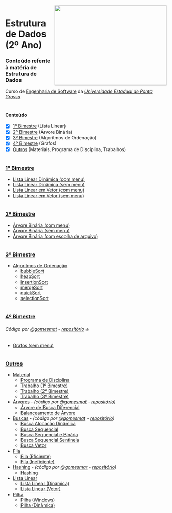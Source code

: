 <img align="right" width="350" height="250" src="https://qph.fs.quoracdn.net/main-qimg-d97954f3261676fdff9dd67249d03c7f">

# Estrutura de Dados (2º Ano) 

### Conteúdo refente à matéria de Estrutura de Dados
Curso de [Engenharia de Software](http://www.uepg.br/catalogo/cursos/2016/bachareleminformatica.pdf) da *[Universidade Estadual de Ponta Grossa](https://portal.uepg.br/)*

#

#### Conteúdo 
- [x] [1º Bimestre](#1º-bimestre) (Lista Linear)
- [x] [2º Bimestre](#2º-bimestre) (Árvore Binária)
- [x] [3º Bimestre](#3º-bimestre) (Algoritmos de Ordenação)
- [x] [4º Bimestre](#4º-bimestre) (Grafos)
- [x] [Outros](#outros) (Materiais, Programa de Disciplina, Trabalhos)

# 

### [1º Bimestre](https://github.com/eduschadesoares/estruturaDeDados/tree/master/1%C2%BA%20Bimestre)
  - [Lista Linear Dinâmica (com menu)](https://github.com/eduschadesoares/estruturaDeDados/blob/master/1%C2%BA%20Bimestre/ListaLinearDinamica.cpp)
  - [Lista Linear Dinâmica (sem menu)](https://github.com/eduschadesoares/estruturaDeDados/blob/master/1%C2%BA%20Bimestre/ListaLinearDinamicaSemMenu.cpp)
  - [Lista Linear em Vetor (com menu)](https://github.com/eduschadesoares/estruturaDeDados/blob/master/1%C2%BA%20Bimestre/ListaLinearVetor.cpp)
  - [Lista Linear em Vetor (sem menu)](https://github.com/eduschadesoares/estruturaDeDados/blob/master/1%C2%BA%20Bimestre/ListaLinearVetorSemMenu.cpp)

# 

### [2º Bimestre](https://github.com/eduschadesoares/estruturaDeDados/tree/master/2%C2%BA%20Bimestre)
  - [Árvore Binária (com menu)](https://github.com/eduschadesoares/estruturaDeDados/blob/master/2%C2%BA%20Bimestre/ArvoreBinariaComMenu.cpp)
  - [Árvore Binária (sem menu)](https://github.com/eduschadesoares/estruturaDeDados/blob/master/2%C2%BA%20Bimestre/ArvoreBinariaSemMenu.cpp)
  - [Árvore Binária (com escolha de arquivo)](https://github.com/eduschadesoares/estruturaDeDados/tree/master/2%C2%BA%20Bimestre/ArvoreComEscolhaDeArquivo)

# 

### [3º Bimestre](https://github.com/eduschadesoares/estruturaDeDados/tree/master/3%C2%BA%20Bimestre)
  - [Algoritmos de Ordenação](https://github.com/eduschadesoares/estruturaDeDados/blob/master/3%C2%BA%20Bimestre/OrdenacaoSemMenu.cpp)
    * [bubbleSort](https://github.com/eduschadesoares/estruturaDeDados/blob/d7577d58f8d31c89f14a1a066e870658c7c7f428/3%C2%BA%20Bimestre/OrdenacaoSemMenu.cpp#L77)
    * [heapSort](https://github.com/eduschadesoares/estruturaDeDados/blob/d7577d58f8d31c89f14a1a066e870658c7c7f428/3%C2%BA%20Bimestre/OrdenacaoSemMenu.cpp#L162)
    * [insertionSort](https://github.com/eduschadesoares/estruturaDeDados/blob/d7577d58f8d31c89f14a1a066e870658c7c7f428/3%C2%BA%20Bimestre/OrdenacaoSemMenu.cpp#L118)
    * [mergeSort](https://github.com/eduschadesoares/estruturaDeDados/blob/d7577d58f8d31c89f14a1a066e870658c7c7f428/3%C2%BA%20Bimestre/OrdenacaoSemMenu.cpp#L178)
    * [quickSort](https://github.com/eduschadesoares/estruturaDeDados/blob/d7577d58f8d31c89f14a1a066e870658c7c7f428/3%C2%BA%20Bimestre/OrdenacaoSemMenu.cpp#L228)
    * [selectionSort](https://github.com/eduschadesoares/estruturaDeDados/blob/d7577d58f8d31c89f14a1a066e870658c7c7f428/3%C2%BA%20Bimestre/OrdenacaoSemMenu.cpp#L97)

#

### [4º Bimestre](https://github.com/eduschadesoares/estruturaDeDados/tree/master/4%C2%BA%20Bimestre)
  ###### Código por [@gomesmat](https://github.com/gomesmat) - [repositório](https://github.com/gomesmat/2017-Estrutura) :top:
  * [Grafos (sem menu)](https://github.com/eduschadesoares/estruturaDeDados/blob/master/4%C2%BA%20Bimestre/GrafosSemMenu.cpp)

#

### [Outros](https://github.com/eduschadesoares/estruturaDeDados/tree/master/Outros)
  - [Material](https://github.com/eduschadesoares/estruturaDeDados/tree/master/Outros/Material)
    - [Programa de Disciplina](https://github.com/eduschadesoares/estruturaDeDados/blob/master/Outros/Material/Programa%20De%20Disciplina.pdf)
    - [Trabalho (1º Bimestre)](https://github.com/eduschadesoares/estruturaDeDados/blob/master/Outros/Material/TrabalhoES2017_1.pdf)
    - [Trabalho (2º Bimestre)](https://github.com/eduschadesoares/estruturaDeDados/blob/master/Outros/Material/TrabalhoES2017_2.pdf)
    - [Trabalho (3º Bimestre)](https://github.com/eduschadesoares/estruturaDeDados/blob/master/Outros/Material/TrabalhoES2017_3.pdf)
  - [Árvores](https://github.com/eduschadesoares/estruturaDeDados/tree/master/Outros/%C3%81rvores) - _(código por [@gomesmat](https://github.com/gomesmat) - [repositório](https://github.com/gomesmat/2017-Estrutura))_
    - [Árvore de Busca Diferencial](https://github.com/eduschadesoares/estruturaDeDados/blob/master/Outros/%C3%81rvores/ArvoreBuscaDiferencial.cpp)
    - [Balanceamento de Árvore](https://github.com/eduschadesoares/estruturaDeDados/blob/master/Outros/%C3%81rvores/BalanceamentoArvore.cpp)
  - [Buscas](https://github.com/eduschadesoares/estruturaDeDados/tree/master/Outros/Buscas) - _(código por [@gomesmat](https://github.com/gomesmat) - [repositório](https://github.com/gomesmat/2017-Estrutura))_
    - [Busca Alocação Dinâmica](https://github.com/eduschadesoares/estruturaDeDados/blob/master/Outros/Buscas/BuscaAlocacaoDinamica.cpp)
    - [Busca Sequencial](https://github.com/eduschadesoares/estruturaDeDados/blob/master/Outros/Buscas/BuscaSequencial.cpp)
    - [Busca Sequencial e Binária](https://github.com/eduschadesoares/estruturaDeDados/blob/master/Outros/Buscas/BuscaSequencialEBinaria.cpp)
    - [Busca Sequencial Sentinela](https://github.com/eduschadesoares/estruturaDeDados/blob/master/Outros/Buscas/BuscaSequencialSentinela.cpp)
    - [Busca Vetor](https://github.com/eduschadesoares/estruturaDeDados/blob/master/Outros/Buscas/BuscaVetor.cpp)
  - [Fila](https://github.com/eduschadesoares/estruturaDeDados/tree/master/Outros/Fila)
    - [Fila (Eficiente)](https://github.com/eduschadesoares/estruturaDeDados/blob/master/Outros/Fila/FilaEficiente.cpp)
    - [Fila (Ineficiente)](https://github.com/eduschadesoares/estruturaDeDados/blob/master/Outros/Fila/FilaIneficiente.cpp)
  - [Hashing](https://github.com/eduschadesoares/estruturaDeDados/tree/master/Outros/Hashing) - _(código por [@gomesmat](https://github.com/gomesmat) - [repositório](https://github.com/gomesmat/2017-Estrutura))_
    - [Hashing](https://github.com/eduschadesoares/estruturaDeDados/blob/master/Outros/Hashing/Hashing.cpp)
  - [Lista Linear](https://github.com/eduschadesoares/estruturaDeDados/tree/master/Outros/Lista%20Linear)
    - [Lista Linear (Dinâmica)](https://github.com/eduschadesoares/estruturaDeDados/blob/master/Outros/Lista%20Linear/ListaLinearDinamica.cpp)
    - [Lista Linear (Vetor)](https://github.com/eduschadesoares/estruturaDeDados/blob/master/Outros/Lista%20Linear/ListaLinearVetor.cpp)
  - [Pilha](https://github.com/eduschadesoares/estruturaDeDados/tree/master/Outros/Pilha)
    - [Pilha (Windows)](https://github.com/eduschadesoares/estruturaDeDados/blob/master/Outros/Pilha/Pilha-win.cpp)
    - [Pilha (Dinâmica)](https://github.com/eduschadesoares/estruturaDeDados/blob/master/Outros/Pilha/pilha_dinamica.cpp)

#
